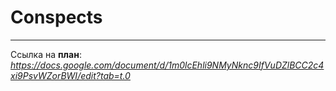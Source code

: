 # Conspects
_____________________________

Ссылка на **план**:
*https://docs.google.com/document/d/1m0lcEhli9NMyNknc9IfVuDZlBCC2c4xi9PsvWZorBWI/edit?tab=t.0*
